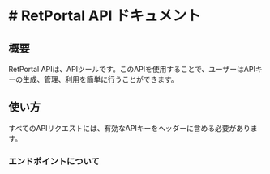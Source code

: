 # # RetPortal API ドキュメント

## 概要
RetPortal APIは、APIツールです。このAPIを使用することで、ユーザーはAPIキーの生成、管理、利用を簡単に行うことができます。

## 使い方
すべてのAPIリクエストには、有効なAPIキーをヘッダーに含める必要があります。

### エンドポイントについて

